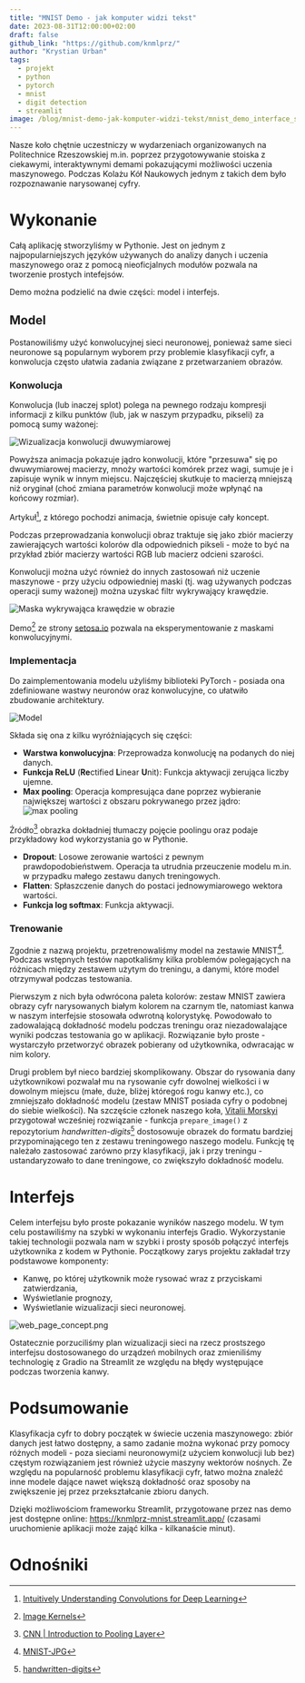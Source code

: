 ```yaml
---
title: "MNIST Demo - jak komputer widzi tekst"
date: 2023-08-31T12:00:00+02:00
draft: false
github_link: "https://github.com/knmlprz/"
author: "Krystian Urban"
tags:
  - projekt
  - python
  - pytorch
  - mnist
  - digit detection
  - streamlit
image: /blog/mnist-demo-jak-komputer-widzi-tekst/mnist_demo_interface_showcase.png
---
```


Nasze koło chętnie uczestniczy w wydarzeniach organizowanych na Politechnice Rzeszowskiej m.in. poprzez przygotowywanie stoiska z ciekawymi, interaktywnymi demami pokazującymi możliwości uczenia maszynowego. Podczas Kolażu Kół Naukowych jednym z takich dem było rozpoznawanie narysowanej cyfry.

# Wykonanie

Całą aplikację stworzyliśmy w Pythonie. Jest on jednym z najpopularniejszych języków używanych do analizy danych i uczenia maszynowego oraz z pomocą nieoficjalnych modułów pozwala na tworzenie prostych intefejsów.

Demo można podzielić na dwie części: model i interfejs.

## Model

Postanowiliśmy użyć konwolucyjnej sieci neuronowej, ponieważ same sieci neuronowe są popularnym wyborem przy problemie klasyfikacji cyfr, a konwolucja często ułatwia zadania związane z przetwarzaniem obrazów.

### Konwolucja

Konwolucja (lub inaczej splot) polega na pewnego rodzaju kompresji informacji z kilku punktów (lub, jak w naszym przypadku, pikseli) za pomocą sumy ważonej:

![Wizualizacja konwolucji dwuwymiarowej](https://miro.medium.com/v2/resize:fit:640/1*Zx-ZMLKab7VOCQTxdZ1OAw.gif)

Powyższa animacja pokazuje jądro konwolucji, które "przesuwa" się po dwuwymiarowej macierzy, mnoży wartości komórek przez wagi, sumuje je i zapisuje wynik w innym miejscu. Najczęściej skutkuje to macierzą mniejszą niż oryginał (choć zmiana parametrów konwolucji może wpłynąć na końcowy rozmiar).

Artykuł[^1], z którego pochodzi animacja, świetnie opisuje cały koncept.

Podczas przeprowadzania konwolucji obraz traktuje się jako zbiór macierzy zawierających wartości kolorów dla odpowiednich pikseli - może to być na przykład zbiór macierzy wartości RGB lub macierz odcieni szarości.

Konwolucji można użyć również do innych zastosowań niż uczenie maszynowe - przy użyciu odpowiedniej maski (tj. wag używanych podczas operacji sumy ważonej) można uzyskać filtr wykrywający krawędzie.

![Maska wykrywająca krawędzie w obrazie](convolution_outline.png)

Demo[^2] ze strony [setosa.io](https://setosa.io) pozwala na eksperymentowanie z maskami konwolucyjnymi.

### Implementacja

Do zaimplementowania modelu użyliśmy biblioteki PyTorch - posiada ona zdefiniowane wastwy neuronów oraz konwolucyjne, co ułatwiło zbudowanie architektury.

![Model](mnist-demo-model-diagram.svg)

Składa się ona z kilku wyróżniających się części:

- **Warstwa konwolucyjna**: Przeprowadza konwolucję na podanych do niej danych.
- **Funkcja ReLU** (**Re**ctified **L**inear **U**nit): Funkcja aktywacji zerująca liczby ujemne.
- **Max pooling**: Operacja kompresująca dane poprzez wybieranie największej wartości z obszaru pokrywanego przez jądro:
![max pooling](https://media.geeksforgeeks.org/wp-content/uploads/20190721025744/Screenshot-2019-07-21-at-2.57.13-AM.png)

Źródło[^3] obrazka dokładniej tłumaczy pojęcie poolingu oraz podaje przykładowy kod wykorzystania go w Pythonie.

- **Dropout**: Losowe zerowanie wartości z pewnym prawdopodobieństwem. Operacja ta utrudnia przeuczenie modelu m.in. w przypadku małego zestawu danych treningowych.
- **Flatten**: Spłaszczenie danych do postaci jednowymiarowego wektora wartości.
- **Funkcja log softmax**: Funkcja aktywacji.

### Trenowanie

Zgodnie z nazwą projektu, przetrenowaliśmy model na zestawie MNIST[^4]. Podczas wstępnych testów napotkaliśmy kilka problemów polegających na różnicach między zestawem użytym do treningu, a danymi, które model otrzymywał podczas testowania.

Pierwszym z nich była odwrócona paleta kolorów: zestaw MNIST zawiera obrazy cyfr narysowanych białym kolorem na czarnym tle, natomiast kanwa w naszym interfejsie stosowała odwrotną kolorystykę. Powodowało to zadowalającą dokładność modelu podczas treningu oraz niezadowalające wyniki podczas testowania go w aplikacji. Rozwiązanie było proste - wystarczyło przetworzyć obrazek pobierany od użytkownika, odwracając w nim kolory.

Drugi problem był nieco bardziej skomplikowany. Obszar do rysowania dany użytkownikowi pozwalał mu na rysowanie cyfr dowolnej wielkości i w dowolnym miejscu (małe, duże, bliżej któregoś rogu kanwy etc.), co zmniejszało dokładność modelu (zestaw MNIST posiada cyfry o podobnej do siebie wielkości). Na szczęście członek naszego koła, [Vitalii Morskyi](https://github.com/FrightenedFox) przygotował wcześniej rozwiązanie - funkcja `prepare_image()` z repozytorium *handwritten-digits*[^5] dostosowuje obrazek do formatu bardziej przypominającego ten z zestawu treningowego naszego modelu. Funkcję tę należało zastosować zarówno przy klasyfikacji, jak i przy treningu - ustandaryzowało to dane treningowe, co zwiększyło dokładność modelu.

# Interfejs

Celem interfejsu było proste pokazanie wyników naszego modelu. W tym celu postawiliśmy na szybki w wykonaniu interfejs Gradio. Wykorzystanie takiej technologii pozwala nam w szybki i prosty sposób połączyć interfejs użytkownika z kodem w Pythonie. Początkowy zarys projektu zakładał trzy podstawowe komponenty:

- Kanwę, po której użytkownik może rysować wraz z przyciskami zatwierdzania,
- Wyświetlanie prognozy,
- Wyświetlanie wizualizacji sieci neuronowej.

![web_page_concept.png](web_page_concept.png)

Ostatecznie porzuciliśmy plan wizualizacji sieci na rzecz prostszego interfejsu dostosowanego do urządzeń mobilnych oraz zmieniliśmy technologię z Gradio na Streamlit ze względu na błędy występujące podczas tworzenia kanwy.

# Podsumowanie

Klasyfikacja cyfr to dobry początek w świecie uczenia maszynowego: zbiór danych jest łatwo dostępny, a samo zadanie można wykonać przy pomocy różnych modeli - poza sieciami neuronowymi(z użyciem konwolucji lub bez) częstym rozwiązaniem jest również użycie maszyny wektorów nośnych. Ze względu na popularność problemu klasyfikacji cyfr, łatwo można znaleźć inne modele dające nawet większą dokładność oraz sposoby na zwiększenie jej przez przekształcanie zbioru danych.

Dzięki możliwościom frameworku Streamlit, przygotowane przez nas demo jest dostępne online: https://knmlprz-mnist.streamlit.app/ (czasami uruchomienie aplikacji może zająć kilka - kilkanaście minut).

# Odnośniki

[^1]: [Intuitively Understanding Convolutions for Deep Learning](https://towardsdatascience.com/intuitively-understanding-convolutions-for-deep-learning-1f6f42faee1)
[^3]: [CNN | Introduction to Pooling Layer](https://www.geeksforgeeks.org/cnn-introduction-to-pooling-layer/)
[^2]: [Image Kernels](https://setosa.io/ev/image-kernels/)
[^4]: [MNIST-JPG](https://github.com/teavanist/MNIST-JPG)
[^5]: [handwritten-digits](https://github.com/knmlprz/handwritten-digits)